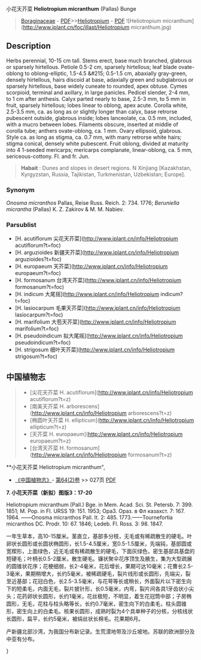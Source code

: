 小花天芥菜 **Heliotropium micranthum** (Pallas) Bunge

> [Boraginaceae](http://www.iplant.cn/info/Boraginaceae?t=foc) - [PDF](http://www.iplant.cn/foc/pdf/Boraginaceae.pdf)>>[Heliotropium](http://www.iplant.cn/info/Heliotropium?t=foc) - [PDF](http://www.iplant.cn/foc/pdf/Heliotropium.pdf)
![Heliotropium micranthum](http://www.iplant.cn/foc/illast/Heliotropium micranthum.jpg)

## Description

Herbs perennial, 10-15 cm tall. Stems erect, base much branched, glabrous or sparsely hirtellous. Petiole 0.5-2 cm, sparsely hirtellous; leaf blade ovate-oblong to oblong-elliptic, 1.5-4.5 &amp;#215; 0.5-1.5 cm, abaxially gray-green, densely hirtellous, hairs discoid at base, adaxially green and subglabrous or sparsely hirtellous, base widely cuneate to rounded, apex obtuse. Cymes scorpioid, terminal and axillary, in large panicles. Pedicel slender, 2-4 mm, to 1 cm after anthesis. Calyx parted nearly to base, 2.5-3 mm, to 5 mm in fruit, sparsely hirtellous; lobes linear to oblong, apex acute. Corolla white, 2.5-3.5 mm, ca. as long as or slightly longer than calyx, base retrorse pubescent outside, glabrous inside; lobes lanceolate, ca. 0.5 mm, included, with a mucro between lobes. Filaments obscure, inserted at middle of corolla tube; anthers ovate-oblong, ca. 1 mm. Ovary ellipsoid, glabrous. Style ca. as long as stigma, ca. 0.7 mm, with many retrorse white hairs; stigma conical, densely white pubescent. Fruit oblong, divided at maturity into 4 1-seeded mericarps; mericarps complanate, linear-oblong, ca. 5 mm, sericeous-cottony. Fl. and fr. Jun.

> **Habait** : 
> Dunes and slopes in desert regions. N Xinjiang [Kazakhstan, Kyrgyzstan, Russia, Tajikistan, Turkmenistan, Uzbekistan; Europe].

### Synonym
*Onosma micranthos* Pallas, Reise Russ. Reich. 2: 734. 1776; *Beruniella micrantha* (Pallas) K. Z. Zakirov & M. M. Nabiev.

### Parsublist

* [H.  acutiflorum  尖花天芥菜](http://www.iplant.cn/info/Heliotropium acutiflorum?t=foc)
* [H.  arguzioides  新疆天芥菜](http://www.iplant.cn/info/Heliotropium arguzioides?t=foc)
* [H.  europaeum  天芥菜](http://www.iplant.cn/info/Heliotropium europaeum?t=foc)
* [H.  formosanum  台湾天芥菜](http://www.iplant.cn/info/Heliotropium formosanum?t=foc)
* [H.  indicum  大尾摇](http://www.iplant.cn/info/Heliotropium indicum?t=foc)
* [H.  lasiocarpum  毛果天芥菜](http://www.iplant.cn/info/Heliotropium lasiocarpum?t=foc)
* [H.  marifolium  大苞天芥菜](http://www.iplant.cn/info/Heliotropium marifolium?t=foc)
* [H.  pseudoindicum  拟大尾摇](http://www.iplant.cn/info/Heliotropium pseudoindicum?t=foc)
* [H.  strigosum  细叶天芥菜](http://www.iplant.cn/info/Heliotropium strigosum?t=foc)

## 中国植物志

> * [尖花天芥菜  H.  acutiflorum](http://www.iplant.cn/info/Heliotropium acutiflorum?t=z)
> * [南美天芥菜  H.  arborescens](http://www.iplant.cn/info/Heliotropium arborescens?t=z)
> * [椭圆叶天芥菜  H.  ellipticum](http://www.iplant.cn/info/Heliotropium ellipticum?t=z)
> * [天芥菜  H.  europaeum](http://www.iplant.cn/info/Heliotropium europaeum?t=z)
> * [台湾天芥菜  H.  formosanum](http://www.iplant.cn/info/Heliotropium formosanum?t=z)

**小花天芥菜 Heliotropium micranthum",

* [《中国植物志》](http://www.iplant.cn/frps)- [第64(2)卷](http://www.iplant.cn/frps/vol/64(2)) >> 027页 [PDF](http://www.iplant.cn/frps/pdf/64(2)/027a.pdf)

**7. 小花天芥菜（新拟）图版3：17-20**

Heliotropium micranthum (Pall.) Bge. in Mem. Acad. Sci. St. Petersb. 7: 399. 1851; M. Pop. in Fl. URSS 19: 151. 1953; Opa3. Ораз. в Фл казахст. 7: 167. 1964. ——Onosma micranthos Pall. It. 2: 485. 1773.——Tournefortia micranthos DC. Prodr. 10: 67. 1846; Ledeb. Fl. Ross. 3: 98. 1847.

一年生草本，高10-15厘米。茎直立，基部多分枝，无毛或有稀疏散生的硬毛。叶卵状长圆形或长圆状椭圆形，长1.5-4.5厘米，宽0.5-1.5厘米，先端钝，基部圆或宽楔形，上面绿色，近无毛或有稀疏散生的硬毛，下面灰绿色，密生基部具基盘的短硬毛；叶柄长0.5-2厘米，散生硬毛。镰状聚伞花序顶生及腋生，集为大型疏展的圆锥状花序；花梗细弱，长2-4毫米，花后增长，果期可达10毫米；花曹长2.5-3毫米，果期稍增大，长约5毫米，被稀疏硬毛，裂片线形或长圆形，先端尖，裂至近基部；花冠白色，长2.5-3.5毫米，与花萼等长或稍长，外面裂片以下密生向下的短柔毛，内面无毛，裂片披针形，长0.5毫米，内弯，裂片间各具1牙齿状小尖头；花药卵状长圆形，长约1毫米，花丝极短，不明显，着生花冠筒中部；子房椭圆形，无毛，花柱与柱头略等长，长约0.7毫米，密生向下的白柔毛，柱头圆锥形，密生向上的白柔毛。核果长圆形，成熟时裂为4个具单种子的分核，分核线状长圆形，扁平，长约5毫米，被绢丝状长棉毛。花果期6月。

产新疆北部沙湾，为我国分布新记录。生荒漠地带及沙丘坡地。苏联的欧洲部分及中亚有分布。

}